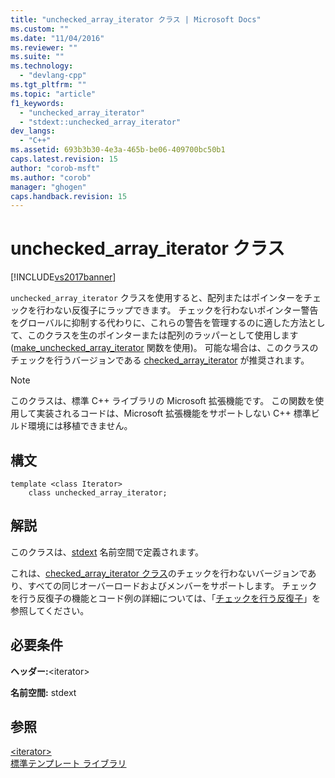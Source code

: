 ```yaml
---
title: "unchecked_array_iterator クラス | Microsoft Docs"
ms.custom: ""
ms.date: "11/04/2016"
ms.reviewer: ""
ms.suite: ""
ms.technology: 
  - "devlang-cpp"
ms.tgt_pltfrm: ""
ms.topic: "article"
f1_keywords: 
  - "unchecked_array_iterator"
  - "stdext::unchecked_array_iterator"
dev_langs: 
  - "C++"
ms.assetid: 693b3b30-4e3a-465b-be06-409700bc50b1
caps.latest.revision: 15
author: "corob-msft"
ms.author: "corob"
manager: "ghogen"
caps.handback.revision: 15
---
```

# unchecked_array_iterator クラス
[!INCLUDE[vs2017banner](../assembler/inline/includes/vs2017banner.md)]

`unchecked_array_iterator` クラスを使用すると、配列またはポインターをチェックを行わない反復子にラップできます。  チェックを行わないポインター警告をグローバルに抑制する代わりに、これらの警告を管理するのに適した方法として、このクラスを生のポインターまたは配列のラッパーとして使用します \([make\_unchecked\_array\_iterator](../Topic/make_unchecked_array_iterator.md) 関数を使用\)。  可能な場合は、このクラスのチェックを行うバージョンである [checked\_array\_iterator](../standard-library/checked-array-iterator-class.md) が推奨されます。  
  
> [!NOTE]
>  このクラスは、標準 C\+\+ ライブラリの Microsoft 拡張機能です。  この関数を使用して実装されるコードは、Microsoft 拡張機能をサポートしない C\+\+ 標準ビルド環境には移植できません。  
  
## 構文  
  
```  
template <class Iterator>  
    class unchecked_array_iterator;  
```  
  
## 解説  
 このクラスは、[stdext](../Topic/stdext%20Namespace.md) 名前空間で定義されます。  
  
 これは、[checked\_array\_iterator クラス](../standard-library/checked-array-iterator-class.md)のチェックを行わないバージョンであり、すべての同じオーバーロードおよびメンバーをサポートします。  チェックを行う反復子の機能とコード例の詳細については、「[チェックを行う反復子](../standard-library/checked-iterators.md)」を参照してください。  
  
## 必要条件  
 **ヘッダー:**\<iterator\>  
  
 **名前空間:** stdext  
  
## 参照  
 [\<iterator\>](../standard-library/iterator.md)   
 [標準テンプレート ライブラリ](../misc/standard-template-library.md)